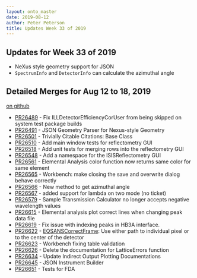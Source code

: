 ```yaml
---
layout: onto_master
date: 2019-08-12
author: Peter Peterson
title: Updates Week 33 of 2019
---
```

Updates for Week 33 of 2019
---------------------------
* NeXus style geometry support for JSON
* `SpectrumInfo` and `DetectorInfo` can calculate the azimuthal angle

Detailed Merges for Aug 12 to 18, 2019
--------------------------------------
[on github](https://github.com/mantidproject/mantid/pulls?q=is%3Apr+merged%3A2019-08-13..2019-08-18)

* [PR26489](https://github.com/mantidproject/mantid/pull/26489) - Fix ILLDetectorEfficiencyCorUser from being skipped on system test package builds
* [PR26491](https://github.com/mantidproject/mantid/pull/26491) - JSON Geometry Parser for Nexus-style Geometry
* [PR26501](https://github.com/mantidproject/mantid/pull/26501) - Trivially Citable Citations: Base Class
* [PR26510](https://github.com/mantidproject/mantid/pull/26510) - Add main window tests for reflectometry GUI
* [PR26518](https://github.com/mantidproject/mantid/pull/26518) - Add unit tests for merging rows into the reflectometry GUI
* [PR26548](https://github.com/mantidproject/mantid/pull/26548) - Add a namespace for the ISISReflectometry GUI
* [PR26561](https://github.com/mantidproject/mantid/pull/26561) - Elemental Analysis color function now returns same color for same element
* [PR26565](https://github.com/mantidproject/mantid/pull/26565) - Workbench: make closing the save and overwrite dialog behave correctly
* [PR26566](https://github.com/mantidproject/mantid/pull/26566) - New method to get azimuthal angle
* [PR26567](https://github.com/mantidproject/mantid/pull/26567) - added support for lambda on two mode (no ticket)
* [PR26579](https://github.com/mantidproject/mantid/pull/26579) - Sample Transmission Calculator no longer accepts negative wavelength values
* [PR26615](https://github.com/mantidproject/mantid/pull/26615) - Elemental analysis plot correct lines when changing peak data file
* [PR26619](https://github.com/mantidproject/mantid/pull/26619) - Fix issue with indexing peaks in HB3A interface.
* [PR26622](https://github.com/mantidproject/mantid/pull/26622) - [EQSANSCorrectFrame](https://docs.mantidproject.org/nightly/algorithms/EQSANSCorrectFrame-v1.html): Use either path to individual pixel or to the center of the detector
* [PR26623](https://github.com/mantidproject/mantid/pull/26623) - Workbench fixing table validation
* [PR26626](https://github.com/mantidproject/mantid/pull/26626) - Delete the documentation for LatticeErrors function
* [PR26634](https://github.com/mantidproject/mantid/pull/26634) - Update Indirect Output Plotting Documentations
* [PR26645](https://github.com/mantidproject/mantid/pull/26645) - JSON Instrument Builder
* [PR26651](https://github.com/mantidproject/mantid/pull/26651) - Tests for FDA
